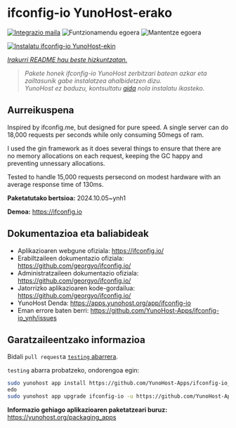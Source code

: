 <!--
Ohart ongi: README hau automatikoki sortu da <https://github.com/YunoHost/apps/tree/master/tools/readme_generator>ri esker
EZ editatu eskuz.
-->

# ifconfig-io YunoHost-erako

[![Integrazio maila](https://dash.yunohost.org/integration/ifconfig-io.svg)](https://ci-apps.yunohost.org/ci/apps/ifconfig-io/) ![Funtzionamendu egoera](https://ci-apps.yunohost.org/ci/badges/ifconfig-io.status.svg) ![Mantentze egoera](https://ci-apps.yunohost.org/ci/badges/ifconfig-io.maintain.svg)

[![Instalatu ifconfig-io YunoHost-ekin](https://install-app.yunohost.org/install-with-yunohost.svg)](https://install-app.yunohost.org/?app=ifconfig-io)

*[Irakurri README hau beste hizkuntzatan.](./ALL_README.md)*

> *Pakete honek ifconfig-io YunoHost zerbitzari batean azkar eta zailtasunik gabe instalatzea ahalbidetzen dizu.*  
> *YunoHost ez baduzu, kontsultatu [gida](https://yunohost.org/install) nola instalatu ikasteko.*

## Aurreikuspena

Inspired by ifconfig.me, but designed for pure speed. A single server can do 18,000 requests per seconds while only consuming 50megs of ram.

I used the gin framework as it does several things to ensure that there are no memory allocations on each request, keeping the GC happy and preventing unnessary allocations.

Tested to handle 15,000 requests persecond on modest hardware with an average response time of 130ms.


**Paketatutako bertsioa:** 2024.10.05~ynh1

**Demoa:** <https://ifconfig.io>
## Dokumentazioa eta baliabideak

- Aplikazioaren webgune ofiziala: <https://ifconfig.io/>
- Erabiltzaileen dokumentazio ofiziala: <https://github.com/georgyo/ifconfig.io/>
- Administratzaileen dokumentazio ofiziala: <https://github.com/georgyo/ifconfig.io/>
- Jatorrizko aplikazioaren kode-gordailua: <https://github.com/georgyo/ifconfig.io/>
- YunoHost Denda: <https://apps.yunohost.org/app/ifconfig-io>
- Eman errore baten berri: <https://github.com/YunoHost-Apps/ifconfig-io_ynh/issues>

## Garatzaileentzako informazioa

Bidali `pull request`a [`testing` abarrera](https://github.com/YunoHost-Apps/ifconfig-io_ynh/tree/testing).

`testing` abarra probatzeko, ondorengoa egin:

```bash
sudo yunohost app install https://github.com/YunoHost-Apps/ifconfig-io_ynh/tree/testing --debug
edo
sudo yunohost app upgrade ifconfig-io -u https://github.com/YunoHost-Apps/ifconfig-io_ynh/tree/testing --debug
```

**Informazio gehiago aplikazioaren paketatzeari buruz:** <https://yunohost.org/packaging_apps>

